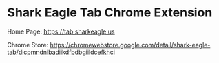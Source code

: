 # Shark Eagle Tab Chrome Extension

Home Page: https://tab.sharkeagle.us

Chrome Store: https://chromewebstore.google.com/detail/shark-eagle-tab/dicpmndnibadiikdfbdbgiildcefkhci


